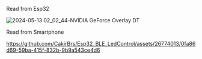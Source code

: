 Read from Esp32

![2024-05-13 02_02_44-NVIDIA GeForce Overlay DT](https://github.com/CakirBrs/Esp32_BLE_LedControl/assets/26774013/044d1f7e-cd63-43c2-a464-2099fbd8711e)

Read from Smartphone

https://github.com/CakirBrs/Esp32_BLE_LedControl/assets/26774013/0fa86d69-59ba-415f-832b-9b9a543ce4d6

